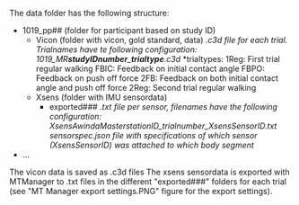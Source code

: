 The data folder has the following structure:

- 1019_pp## (folder for participant based on study ID)
	- Vicon (folder with vicon, gold standard, data)
		*.c3d file for each trial. Trialnames have te following configuration:
			1019_MR**studyIDnumber**_**trialtype**.c3d*
		*trialtypes: 
			1Reg: First trial regular walking
			FBIC: Feedback on initial contact angle
			FBPO: Feedback on push off force
			2FB: Feedback on both initial contact angle and push off force
			2Reg: Second trial regular walking
	- Xsens (folder with IMU sensordata)
		- exported###
			*.txt file per sensor, filenames have the following configuration:
				XsensAwindaMasterstationID_trialnumber_XsensSensorID.txt*
			*sensorspec.json file with specifications of which sensor (XsensSensorID) was attached to which body segment*
- ...

The vicon data is saved as .c3d files
The xsens sensordata is exported with MTManager to .txt files in the different "exported###" folders for each trial (see "MT Manager export settings.PNG" figure for the export settings).
